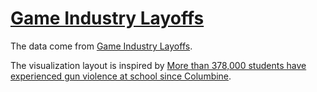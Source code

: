 # [Game Industry Layoffs](https://zhenmao.github.io/game-industry-layoffs/)

The data come from [Game Industry Layoffs](https://publish.obsidian.md/vg-layoffs/Archive/2024).

The visualization layout is inspired by [More than 378,000 students have experienced gun violence at school since Columbine](https://www.washingtonpost.com/education/interactive/school-shootings-database/).
